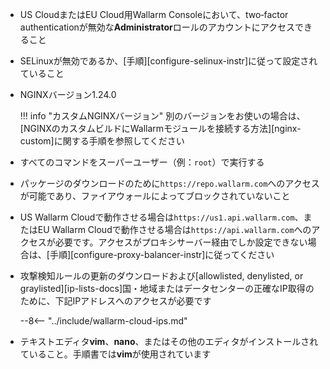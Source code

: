 * US CloudまたはEU Cloud用Wallarm Consoleにおいて、two‑factor authenticationが無効な**Administrator**ロールのアカウントにアクセスできること
* SELinuxが無効であるか、[手順][configure-selinux-instr]に従って設定されていること
* NGINXバージョン1.24.0

    !!! info "カスタムNGINXバージョン"
        別のバージョンをお使いの場合は、[NGINXのカスタムビルドにWallarmモジュールを接続する方法][nginx-custom]に関する手順を参照してください
* すべてのコマンドをスーパーユーザー（例：`root`）で実行する
* パッケージのダウンロードのために`https://repo.wallarm.com`へのアクセスが可能であり、ファイアウォールによってブロックされていないこと
* US Wallarm Cloudで動作させる場合は`https://us1.api.wallarm.com`、またはEU Wallarm Cloudで動作させる場合は`https://api.wallarm.com`へのアクセスが必要です。アクセスがプロキシサーバー経由でしか設定できない場合は、[手順][configure-proxy-balancer-instr]に従ってください
* 攻撃検知ルールの更新のダウンロードおよび[allowlisted, denylisted, or graylisted][ip-lists-docs]国・地域またはデータセンターの正確なIP取得のために、下記IPアドレスへのアクセスが必要です

    --8<-- "../include/wallarm-cloud-ips.md"
* テキストエディタ**vim**、**nano**、またはその他のエディタがインストールされていること。手順書では**vim**が使用されています